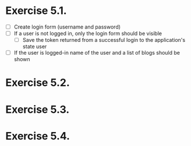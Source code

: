 # Exercise 5.1.
- [ ] Create login form (username and password)
- [ ] If a user is not logged in, only the login form should be visible
    - [ ] Save the token returned from a successful login to the application's state user
- [ ] If the user is logged-in name of the user and a list of blogs should be shown
# Exercise 5.2.
# Exercise 5.3.
# Exercise 5.4.
